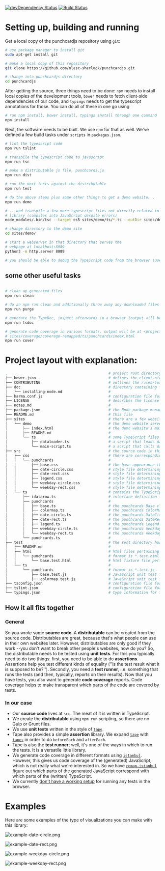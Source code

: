 [![devDependency Status](https://david-dm.org/nlesc-sherlock/punchcardjs/dev-status.svg)](https://david-dm.org/nlesc-sherlock/punchcardjs#info=devDependencies)
[![Build Status](https://travis-ci.org/nlesc-sherlock/punchcardjs.svg?branch=master)](https://travis-ci.org/nlesc-sherlock/punchcardjs)

# Setting up, building and running

Get a local copy of the punchcardjs repository using ``git``:

```bash
# use package manager to install git
sudo apt-get install git

# make a local copy of this repository
git clone https://github.com/nlesc-sherlock/punchcardjs.git

# change into punchcardjs directory
cd punchcardjs
```

After getting the source, three things need to be done: `npm` needs to install
local copies of the development tools, `bower` needs to fetch client-side dependencies of
our code, and `typings` needs to get the typescript annotations for those. You can
do all of these in one go using:

```bash
# run npm install, bower install, typings install through one command
npm install
```

Next, the software needs to be built. We use `npm` for that as well. We've defined a few build tasks under `scripts` in `packages.json`.

```bash
# lint the typescript code
npm run tslint

# transpile the typescript code to javascript
npm run tsc

# make a distributable js file, punchcards.js
npm run dist

# run the unit tests against the distributable
npm run test

# do the above steps plus some other things to get a demo website...
npm run demo

# ...and transpile a few more typescript files not directly related to the
# library (compiles into JavaScript despite errors)
node_modules/.bin/tsc --target es5 sites/demo/ts/*.ts --outDir sites/demo/js

# change directory to the demo site
cd sites/demo/

# start a webserver in that directory that serves the
# webpage at localhost:8089
python3 -m http.server 8089

# you should be able to debug the TypeScript code from the browser (uses source maps)
```

## some other useful tasks

```bash

# clean up generated files
npm run clean

# do an npm run clean and additionally throw away any downloaded files
npm run purge

# generate the TypeDoc, inspect afterwards in a browser (output will be at <projectroot>/sites/tsdoc)
npm run tsdoc

# generate code coverage in various formats. output will be at <projectroot>/sites/coverage/, e.g.
# sites/coverage/coverage-remapped/ts/punchcards/index.html
npm run cover

```

# Project layout with explanation:

```bash
.                                              # project root directory
├── bower.json                                 # defines the client-side dependencies
├── CONTRIBUTING                               # outlines the rules/for contributing to this repository
├── doc                                        # directory containing files that help document the repository
│   └── installing-node.md                     #
├── karma.conf.js                              # configuration file for Karma, the test runner
├── LICENSE                                    # describes the license for dissemination and use of this software
├── notes.md                                   #
├── package.json                               # the Node package manager file describes the server-side / development dependencies
├── README.md                                  # this file
├── sites                                      # there are a few websites associated with this repository:
│   └── demo                                   # the demo website serves as an illustration of the punchcards library
│       ├── index.html                         # the demo website's main file
│       ├── README.md                          #
│       └── ts                                 # some TypeScript files that are needed to display the demo site:
│           ├── dataloader.ts                  # a script that loads data from the web
│           └── main-script.ts                 # a script that calls dataloader, then passes its data to the punchcards library
├── src                                        # the source code in this directory constitutes the heart of this repository
│   ├── css                                    # there are corresponding style files for most TypeScript files in 'src/ts/punchcards'
│   │   └── punchcards                         #
│   │       ├── base.css                       # the base appearance that is shared by all types of punchcards
│   │       ├── date-circle.css                # style file determining the appearance of the DateCircle punchcard
│   │       ├── date-rect.css                  # style file determining the appearance of the DateRect punchcard
│   │       ├── legend.css                     # style file determining the appearance of the Legend
│   │       ├── weekday-circle.css             # style file determining the appearance of the WeekdayCircle punchcard
│   │       └── weekday-rect.css               # style file determining the appearance of the WeekdayRect punchcard
│   └── ts                                     # contains the TypeScript source code that get transpiled into JavaScript
│       ├── idatarow.ts                        # interface definition for the data structure that punchcards expects
│       ├── punchcards                         #
│       │   ├── base.ts                        # the punchcards Base class
│       │   ├── colormap.ts                    # the punchcards ColorMap class
│       │   ├── date-circle.ts                 # the punchcards DateCircle class (inherits from DateRect)
│       │   ├── date-rect.ts                   # the punchcards DateRect class (inherits from Base)
│       │   ├── legend.ts                      # the punchcards Legend class
│       │   ├── weekday-circle.ts              # the punchcards WeekdayCircle class (inherits from WeekdayRect)
│       │   └── weekday-rect.ts                # the punchcards WeekdayRect class (inherits from Base)
│       └── punchcards.ts                      #
├── test                                       # the test directory has the exact same structure as 'src'
│   ├── README.md                              #
│   ├── html                                   # html files pertaining to the tests (so-called fixtures)
│   │   └── punchcards                         # format is *.test.html
│   │       └── base.test.html                 # html fixture file pertaining to the test of the Base class from 'src/ts/punchcards/'
│   └── ts                                     #
│       └── punchcards                         # format is *.test.js
│           ├── base.test.js                   # JavaScript unit test file pertaining to the test of the Base class from 'src/ts/punchcards/'
│           ├── colormap.test.js               # JavaScript unit test file pertaining to the test of the ColorMap class from 'src/ts/punchcards/'
├── tsconfig.json                              # configuration file for the TypeScript compiler
├── tslint.json                                # configuration file for linting/static analysis of the TypeScript code
└── typings.json                               # type information for the client-side libraries
```


## How it all fits together

### General

So you wrote some **source code**. A **distributable** can be created from the source code. Distributables are great, because that's what people can use in their own websites later. However, distributables are only good if they work --you don't want to break other people's websites, now do you? So, the distributable needs to be tested using **unit tests**. For this you typically need to do two things: first, you need to be able to do **assertions**. Assertions help you test different kinds of equality (''is the test result what it is supposed to be?''). Secondly, you need a  **test runner**, i.e. something that runs the tests (and then, typically, reports on their results). Now that you have tests, you also want to generate **code coverage** reports. Code coverage helps to make transparent which parts of the code are covered by tests.

### In our case

- Our **source code** lives at ``src``. The meat of it is written in TypeScript.
- We create the **distributable** using ``npm run`` scripting, so there are no Gulp or Grunt files.
- We use **unit tests** written in the style of [``tape``](https://www.npmjs.com/package/tape).
- Tape also provides a simple **assertion** library. We expand [``tape``](https://www.npmjs.com/package/tape) with [``tapes``](https://www.npmjs.com/package/tapes) in order to do ``beforeEach`` and ``afterEach``.
- Tape is also the **test runner**; well, it's one of the ways in which to run the tests. It is a versatile little library.
- We generate code coverage in different formats using [``istanbul``](https://www.npmjs.com/package/istanbul). However, this gives us code coverage of the (generated) JavaScript, which is not really what we're interested in. So we have [``remap-istanbul``](https://www.npmjs.com/package/remap-istanbul) figure out which parts of the generated JavaScript correspond with which parts of the (written) TypeScript.
- We currently [don't have a working setup](https://github.com/nlesc-sherlock/punchcardjs/issues/15) for running any tests in the browser.

# Examples

Here are some examples of the type of visualizations you can make with this library:

![example-date-circle.png](https://github.com/nlesc-sherlock/punchcardjs/raw/testing/doc/example-date-circle.png "example-date-circle.png")

![example-date-rect.png](https://github.com/nlesc-sherlock/punchcardjs/raw/testing/doc/example-date-rect.png "example-date-rect.png")

![example-weekday-circle.png](https://github.com/nlesc-sherlock/punchcardjs/raw/testing/doc/example-weekday-circle.png "example-weekday-circle.png")

![example-weekday-rect.png](https://github.com/nlesc-sherlock/punchcardjs/raw/testing/doc/example-weekday-rect.png "example-weekday-rect.png")
